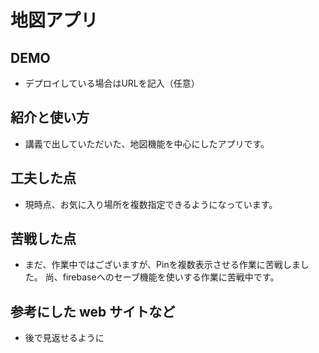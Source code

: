 # 地図アプリ

## DEMO

  - デプロイしている場合はURLを記入（任意）

## 紹介と使い方

  - 講義で出していただいた、地図機能を中心にしたアプリです。

## 工夫した点

  - 現時点、お気に入り場所を複数指定できるようになっています。

## 苦戦した点

  - まだ、作業中ではございますが、Pinを複数表示させる作業に苦戦しました。
    尚、firebaseへのセーブ機能を使いする作業に苦戦中です。

## 参考にした web サイトなど

  - 後で見返せるように